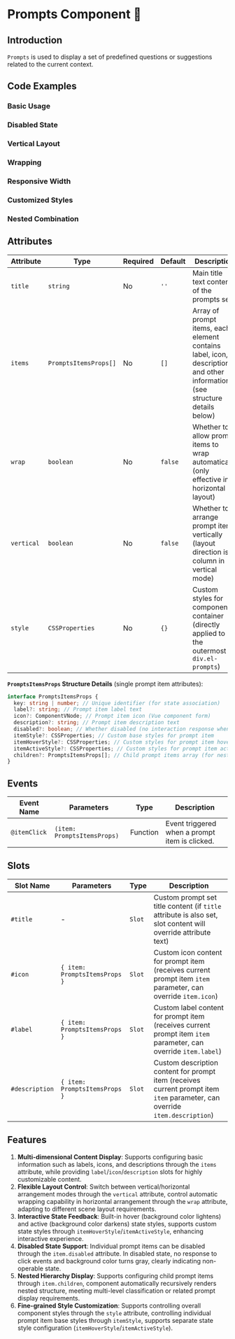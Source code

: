 # Prompts Component 🎁

## Introduction

`Prompts` is used to display a set of predefined questions or suggestions related to the current context.

## Code Examples

### Basic Usage

<demo src="./demos/base.vue"></demo>

### Disabled State

<demo src="./demos/disabled.vue"></demo>

### Vertical Layout

<demo src="./demos/vertical.vue"></demo>

### Wrapping

<demo src="./demos/wrap.vue"></demo>

### Responsive Width

<demo src="./demos/responsive.vue"></demo>

### Customized Styles

<demo src="./demos/customized.vue"></demo>

### Nested Combination

<demo src="./demos/nested.vue"></demo>

## Attributes

| Attribute  | Type                  | Required | Default | Description                                                                                                               |
| ---------- | --------------------- | -------- | ------- | ------------------------------------------------------------------------------------------------------------------------- |
| `title`    | `string`              | No       | `''`    | Main title text content of the prompts set                                                                                |
| `items`    | `PromptsItemsProps[]` | No       | `[]`    | Array of prompt items, each element contains label, icon, description and other information (see structure details below) |
| `wrap`     | `boolean`             | No       | `false` | Whether to allow prompt items to wrap automatically (only effective in horizontal layout)                                 |
| `vertical` | `boolean`             | No       | `false` | Whether to arrange prompt items vertically (layout direction is column in vertical mode)                                  |
| `style`    | `CSSProperties`       | No       | `{}`    | Custom styles for component container (directly applied to the outermost `div.el-prompts`)                                |

**`PromptsItemsProps` Structure Details** (single prompt item attributes):

```typescript
interface PromptsItemsProps {
  key: string | number; // Unique identifier (for state association)
  label?: string; // Prompt item label text
  icon?: ComponentVNode; // Prompt item icon (Vue component form)
  description?: string; // Prompt item description text
  disabled?: boolean; // Whether disabled (no interaction response when disabled)
  itemStyle?: CSSProperties; // Custom base styles for prompt item
  itemHoverStyle?: CSSProperties; // Custom styles for prompt item hover state
  itemActiveStyle?: CSSProperties; // Custom styles for prompt item active state
  children?: PromptsItemsProps[]; // Child prompt items array (for nested display)
}
```

## Events

| Event Name   | Parameters                  | Type     | Description                                    |
| ------------ | --------------------------- | -------- | ---------------------------------------------- |
| `@itemClick` | `(item: PromptsItemsProps)` | Function | Event triggered when a prompt item is clicked. |

## Slots

| Slot Name      | Parameters                    | Type   | Description                                                                                                                 |
| -------------- | ----------------------------- | ------ | --------------------------------------------------------------------------------------------------------------------------- |
| `#title`       | -                             | `Slot` | Custom prompt set title content (if `title` attribute is also set, slot content will override attribute text)               |
| `#icon`        | `{ item: PromptsItemsProps }` | `Slot` | Custom icon content for prompt item (receives current prompt item `item` parameter, can override `item.icon`)               |
| `#label`       | `{ item: PromptsItemsProps }` | `Slot` | Custom label content for prompt item (receives current prompt item `item` parameter, can override `item.label`)             |
| `#description` | `{ item: PromptsItemsProps }` | `Slot` | Custom description content for prompt item (receives current prompt item `item` parameter, can override `item.description`) |

## Features

1. **Multi-dimensional Content Display**: Supports configuring basic information such as labels, icons, and descriptions through the `items` attribute, while providing `label`/`icon`/`description` slots for highly customizable content.
2. **Flexible Layout Control**: Switch between vertical/horizontal arrangement modes through the `vertical` attribute, control automatic wrapping capability in horizontal arrangement through the `wrap` attribute, adapting to different scene layout requirements.
3. **Interactive State Feedback**: Built-in hover (background color lightens) and active (background color darkens) state styles, supports custom state styles through `itemHoverStyle`/`itemActiveStyle`, enhancing interactive experience.
4. **Disabled State Support**: Individual prompt items can be disabled through the `item.disabled` attribute. In disabled state, no response to click events and background color turns gray, clearly indicating non-operable state.
5. **Nested Hierarchy Display**: Supports configuring child prompt items through `item.children`, component automatically recursively renders nested structure, meeting multi-level classification or related prompt display requirements.
6. **Fine-grained Style Customization**: Supports controlling overall component styles through the `style` attribute, controlling individual prompt item base styles through `itemStyle`, supports separate state style configuration (`itemHoverStyle`/`itemActiveStyle`).
